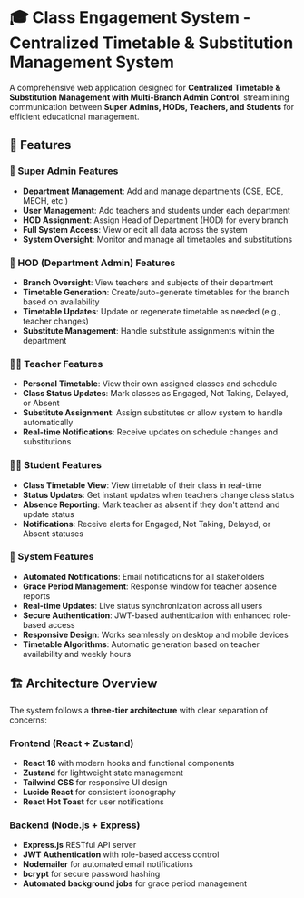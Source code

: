 # 🎓 Class Engagement System - Centralized Timetable & Substitution Management System

A comprehensive web application designed for **Centralized Timetable & Substitution Management with Multi-Branch Admin Control**, streamlining communication between **Super Admins, HODs, Teachers, and Students** for efficient educational management.

## 🌟 Features

### 👑 Super Admin Features

- **Department Management**: Add and manage departments (CSE, ECE, MECH, etc.)
- **User Management**: Add teachers and students under each department
- **HOD Assignment**: Assign Head of Department (HOD) for every branch
- **Full System Access**: View or edit all data across the system
- **System Oversight**: Monitor and manage all timetables and substitutions

### 🏫 HOD (Department Admin) Features

- **Branch Oversight**: View teachers and subjects of their department
- **Timetable Generation**: Create/auto-generate timetables for the branch based on availability
- **Timetable Updates**: Update or regenerate timetable as needed (e.g., teacher changes)
- **Substitute Management**: Handle substitute assignments within the department

### 👨‍🏫 Teacher Features

- **Personal Timetable**: View their own assigned classes and schedule
- **Class Status Updates**: Mark classes as Engaged, Not Taking, Delayed, or Absent
- **Substitute Assignment**: Assign substitutes or allow system to handle automatically
- **Real-time Notifications**: Receive updates on schedule changes and substitutions

### 👨‍🎓 Student Features

- **Class Timetable View**: View timetable of their class in real-time
- **Status Updates**: Get instant updates when teachers change class status
- **Absence Reporting**: Mark teacher as absent if they don't attend and update status
- **Notifications**: Receive alerts for Engaged, Not Taking, Delayed, or Absent statuses

### 🔧 System Features

- **Automated Notifications**: Email notifications for all stakeholders
- **Grace Period Management**: Response window for teacher absence reports
- **Real-time Updates**: Live status synchronization across all users
- **Secure Authentication**: JWT-based authentication with enhanced role-based access
- **Responsive Design**: Works seamlessly on desktop and mobile devices
- **Timetable Algorithms**: Automatic generation based on teacher availability and weekly hours

## 🏗️ Architecture Overview

The system follows a **three-tier architecture** with clear separation of concerns:

### Frontend (React + Zustand)

- **React 18** with modern hooks and functional components
- **Zustand** for lightweight state management
- **Tailwind CSS** for responsive UI design
- **Lucide React** for consistent iconography
- **React Hot Toast** for user notifications

### Backend (Node.js + Express)

- **Express.js** RESTful API server
- **JWT Authentication** with role-based access control
- **Nodemailer** for automated email notifications
- **bcrypt** for secure password hashing
- **Automated background jobs** for grace period management
